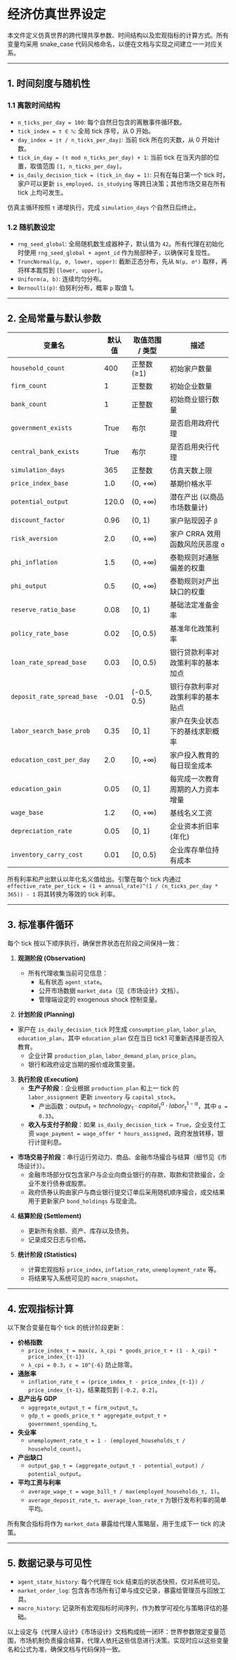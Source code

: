 # 经济仿真世界设定

本文件定义仿真世界的跨代理共享参数、时间结构以及宏观指标的计算方式。所有变量均采用 snake_case 代码风格命名，以便在文档与实现之间建立一一对应关系。

---

## 1. 时间刻度与随机性

### 1.1 离散时间结构

* `n_ticks_per_day = 100`: 每个自然日包含的离散事件循环数。
* `tick_index = τ ∈ ℕ`: 全局 tick 序号，从 0 开始。
* `day_index = ⌊τ / n_ticks_per_day⌋`: 当前 tick 所在的天数，从 0 开始计数。
* `tick_in_day = (τ mod n_ticks_per_day) + 1`: 当前 tick 在当天内部的位置，取值范围 `[1, n_ticks_per_day]`。
* `is_daily_decision_tick = (tick_in_day = 1)`: 只有在每日第一个 tick 时，家户可以更新 `is_employed`、`is_studying` 等跨日决策；其他市场交易在所有 tick 上均可发生。

仿真主循环按照 `τ` 递增执行，完成 `simulation_days` 个自然日后终止。

### 1.2 随机数设定

* `rng_seed_global`: 全局随机数生成器种子，默认值为 `42`。所有代理在初始化时使用 `rng_seed_global + agent_id` 作为局部种子，以确保可复现性。
* `TruncNormal(μ, σ, lower, upper)`: 截断正态分布，先从 `N(μ, σ²)` 取样，再将样本裁剪到 `[lower, upper]`。
* `Uniform(a, b)`: 连续均匀分布。
* `Bernoulli(p)`: 伯努利分布，概率 `p` 取值 1。

---

## 2. 全局常量与默认参数

| 变量名 | 默认值 | 取值范围 / 类型 | 描述 |
| --- | --- | --- | --- |
| `household_count` | 400 | 正整数 (≥1) | 初始家户数量 |
| `firm_count` | 1 | 正整数 | 初始企业数量 |
| `bank_count` | 1 | 正整数 | 初始商业银行数量 |
| `government_exists` | True | 布尔 | 是否启用政府代理 |
| `central_bank_exists` | True | 布尔 | 是否启用央行代理 |
| `simulation_days` | 365 | 正整数 | 仿真天数上限 |
| `price_index_base` | 1.0 | (0, +∞) | 基期价格水平 |
| `potential_output` | 120.0 | (0, +∞) | 潜在产出 (以商品市场数量计) |
| `discount_factor` | 0.96 | (0, 1) | 家户贴现因子 `β` |
| `risk_aversion` | 2.0 | (0, +∞) | 家户 CRRA 效用函数风险厌恶度 `σ` |
| `phi_inflation` | 1.5 | (0, +∞) | 泰勒规则对通胀偏差的权重 |
| `phi_output` | 0.5 | (0, +∞) | 泰勒规则对产出缺口的权重 |
| `reserve_ratio_base` | 0.08 | [0, 1) | 基础法定准备金率 |
| `policy_rate_base` | 0.02 | [0, 0.5) | 基准年化政策利率 |
| `loan_rate_spread_base` | 0.03 | [0, 0.5) | 银行贷款利率对政策利率的基本加点 |
| `deposit_rate_spread_base` | -0.01 | (-0.5, 0.5) | 银行存款利率对政策利率的基本贴点 |
| `labor_search_base_prob` | 0.35 | [0, 1] | 家户在失业状态下的基线求职概率 |
| `education_cost_per_day` | 2.0 | [0, +∞) | 家户投入教育的每日现金成本 |
| `education_gain` | 0.05 | (0, 1] | 每完成一次教育周期的人力资本增量 |
| `wage_base` | 1.2 | (0, +∞) | 基线名义工资 |
| `depreciation_rate` | 0.05 | [0, 1) | 企业资本折旧率 (年化) |
| `inventory_carry_cost` | 0.01 | [0, 0.5) | 企业库存单位持有成本 |

所有利率和产出默认以年化名义值给出。引擎在每个 tick 内通过 `effective_rate_per_tick = (1 + annual_rate)^(1 / (n_ticks_per_day * 365)) - 1` 将其转换为等效的 tick 利率。

---

## 3. 标准事件循环

每个 tick 按以下顺序执行，确保世界状态在阶段之间保持一致：

1. **观测阶段 (Observation)**
    * 所有代理收集当前可见信息：
        * 私有状态 `agent_state`。
        * 公开市场数据 `market_data`（见《市场设计》文档）。
        * 管理端设定的 exogenous shock 控制变量。

2. **计划阶段 (Planning)**
  * 家户在 `is_daily_decision_tick` 时生成 `consumption_plan`, `labor_plan`, `education_plan`，其中 `education_plan` 仅在当日 tick1 可重新选择是否投入教育。
    * 企业计算 `production_plan`, `labor_demand_plan`, `price_plan`。
    * 银行和政府设定当期的报价或政策变量。

3. **执行阶段 (Execution)**
    * **生产子阶段**：企业根据 `production_plan` 和上一 tick 的 `labor_assignment` 更新 `inventory` 与 `capital_stock`。
        * 产出函数：$\text{output}_τ = technology_τ \cdot capital_{τ}^{\alpha} \cdot labor_{τ}^{1-\alpha}$，其中 `α = 0.33`。
    * **收入与支付子阶段**：如果 `is_daily_decision_tick = True`，企业支付工资 `wage_payment = wage_offer * hours_assigned`，政府发放转移，银行计提利息。
  * **市场交易子阶段**：串行运行劳动力、商品、金融市场撮合与结算（细节见《市场设计》）。
    * 金融市场部分仅包含家户与企业向商业银行的存款、取款和贷款撮合，企业不发行债券或股票。
    * 政府债券认购由家户与商业银行提交订单后采用随机顺序撮合，成交结果用于更新家户 `bond_holdings` 与现金流。

4. **结算阶段 (Settlement)**
    * 更新所有余额、资产、库存以及债务。
    * 记录成交日志与价格。

5. **统计阶段 (Statistics)**
    * 计算宏观指标 `price_index`, `inflation_rate`, `unemployment_rate` 等。
    * 将结果写入系统可见的 `macro_snapshot`。

---

## 4. 宏观指标计算

以下聚合变量在每个 tick 的统计阶段更新：

* **价格指数**
  * `price_index_τ = max(ε, λ_cpi * goods_price_τ + (1 - λ_cpi) * price_index_{τ-1})`
  * `λ_cpi = 0.3`，`ε = 10^{-6}` 防止除零。
* **通胀率**
  * `inflation_rate_τ = (price_index_τ - price_index_{τ-1}) / price_index_{τ-1}`，结果裁剪到 `[-0.2, 0.2]`。
* **总产出与 GDP**
  * `aggregate_output_τ = firm_output_τ`。
  * `gdp_τ = goods_price_τ * aggregate_output_τ + government_spending_τ`。
* **失业率**
  * `unemployment_rate_τ = 1 - (employed_households_τ / household_count)`。
* **产出缺口**
  * `output_gap_τ = (aggregate_output_τ - potential_output) / potential_output`。
* **平均工资与利率**
  * `average_wage_τ = wage_bill_τ / max(employed_households_τ, 1)`。
  * `average_deposit_rate_τ`、`average_loan_rate_τ` 为银行发布利率的简单平均。

所有聚合指标将作为 `market_data` 暴露给代理人策略层，用于生成下一 tick 的决策。

---

## 5. 数据记录与可见性

* `agent_state_history`: 每个代理在 tick 结束后的状态快照，仅对系统可见。
* `market_order_log`: 包含各市场所有订单与成交记录，暴露给管理员与回放工具。
* `macro_history`: 记录所有宏观指标时间序列，作为教学可视化与策略评估的基础。

以上设定与《代理人设计》《市场设计》文档构成统一闭环：世界参数限定变量范围，市场机制负责撮合结算，代理人依托这些信息进行决策。实现时应以这些变量名和公式为准，确保文档与代码保持一致。
